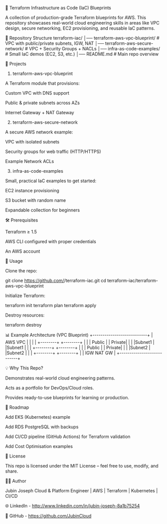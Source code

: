 📘 Terraform Infrastructure as Code (IaC) Blueprints

A collection of production-grade Terraform blueprints for AWS.
This repository showcases real-world cloud engineering skills in areas like VPC design, secure networking, EC2 provisioning, and reusable IaC patterns.

📂 Repository Structure
terraform-iac/
│── terraform-aws-vpc-blueprint/     # VPC with public/private subnets, IGW, NAT
│── terraform-aws-secure-network/    # VPC + Security Groups + NACLs
│── infra-as-code-examples/          # Small IaC demos (EC2, S3, etc.)
│── README.md                        # Main repo overview

🚀 Projects
1. terraform-aws-vpc-blueprint

A Terraform module that provisions:

Custom VPC with DNS support

Public & private subnets across AZs

Internet Gateway + NAT Gateway


2. terraform-aws-secure-network

A secure AWS network example:

VPC with isolated subnets

Security groups for web traffic (HTTP/HTTPS)

Example Network ACLs


3. infra-as-code-examples

Small, practical IaC examples to get started:

EC2 instance provisioning

S3 bucket with random name

Expandable collection for beginners


🛠️ Prerequisites

Terraform
 ≥ 1.5

AWS CLI configured with proper credentials

An AWS account

📖 Usage

Clone the repo:

git clone https://github.com/<your-username>/terraform-iac.git
cd terraform-iac/terraform-aws-vpc-blueprint


Initialize Terraform:

terraform init
terraform plan
terraform apply


Destroy resources:

terraform destroy

📊 Example Architecture (VPC Blueprint)
+---------------------------+
|        AWS VPC            |
|                           |
|   +--------+   +--------+ |
|   | Public |   | Private| |
|   |Subnet1 |   |Subnet1 | |
|   +--------+   +--------+ |
|   | Public |   | Private| |
|   |Subnet2 |   |Subnet2 | |
|   +--------+   +--------+ |
| IGW  NAT GW             |
+---------------------------+

💡 Why This Repo?

Demonstrates real-world cloud engineering patterns.

Acts as a portfolio for DevOps/Cloud roles.

Provides ready-to-use blueprints for learning or production.

🔮 Roadmap

 Add EKS (Kubernetes) example

 Add RDS PostgreSQL with backups

 Add CI/CD pipeline (GitHub Actions) for Terraform validation

 Add Cost Optimisation examples

📜 License

This repo is licensed under the MIT License – feel free to use, modify, and share.

👨‍💻 Author

Jubin Joseph
Cloud & Platform Engineer | AWS | Terraform | Kubernetes | CI/CD

🌐 LinkedIn - http://www.linkedin.com/in/jubin-joseph-8a1b75254

🐙 GitHub - https://github.com/JubinCloud